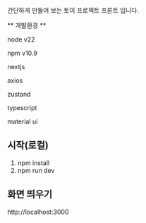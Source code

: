 간단하게 만들어 보는 토이 프로젝트 프론트 입니다.

** 개발환경 **

node v22

npm v10.9

nextjs

axios

zustand

typescript

material ui

## 시작(로컬)

1. npm install
2. npm run dev

## 화면 띄우기
http://localhost:3000